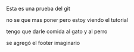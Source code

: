 Esta es una prueba del git

no se que mas poner pero estoy viendo el tutorial

tengo que darle comida al gato y al perro

se agregó el footer imaginario
